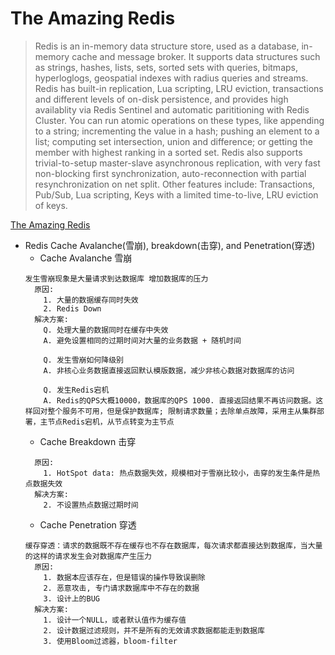 # The Amazing Redis
> Redis is an in-memory data structure store, used as a database, in-memory cache and message broker. It supports data structures such as strings, hashes, lists, sets, sorted sets with queries, bitmaps, hyperloglogs, geospatial indexes with radius queries and streams.
> Redis has built-in replication, Lua scripting, LRU eviction, transactions and different levels of on-disk persistence, and provides high availablity via Redis Sentinel and automatic parititioning with Redis Cluster. You can run atomic operations on these types, like appending to a string; incrementing the value in a hash; pushing an element to a list; computing set intersection, union and difference; or getting the member with highest ranking in a sorted set. Redis also supports
> trivial-to-setup master-slave asynchronous replication, with very fast non-blocking first synchronization, auto-reconnection with partial resynchronization on net split. Other features include: Transactions, Pub/Sub, Lua scripting, Keys with a limited time-to-live, LRU eviction of keys.

[The Amazing Redis](https://medium.com/swlh/the-amazing-redis-620a621f3b2)

* Redis Cache Avalanche(雪崩), breakdown(击穿), and Penetration(穿透)
  - Cache Avalanche 雪崩
  ```
  发生雪崩现象是大量请求到达数据库 增加数据库的压力
    原因:
      1. 大量的数据缓存同时失效
      2. Redis Down
    解决方案:
      Q. 处理大量的数据同时在缓存中失效
      A. 避免设置相同的过期时间对大量的业务数据 + 随机时间

      Q. 发生雪崩如何降级别
      A. 非核心业务数据直接返回默认模版数据，减少非核心数据对数据库的访问

      Q. 发生Redis宕机
      A. Redis的QPS大概10000，数据库的QPS 1000. 直接返回结果不再访问数据。这样回对整个服务不可用，但是保护数据库; 限制请求数量；去除单点故障，采用主从集群部署，主节点Redis宕机，从节点转变为主节点
  ```
  - Cache Breakdown 击穿
  ```
    原因:
      1. HotSpot data: 热点数据失效，规模相对于雪崩比较小，击穿的发生条件是热点数据失效
    解决方案:
      2. 不设置热点数据过期时间
  ```
  - Cache Penetration 穿透
  ```
  缓存穿透：请求的数据既不存在缓存也不存在数据库，每次请求都直接达到数据库，当大量的这样的请求发生会对数据库产生压力
    原因:
      1. 数据本应该存在，但是错误的操作导致误删除
      2. 恶意攻击, 专门请求数据库中不存在的数据
      3. 设计上的BUG
    解决方案:
      1. 设计一个NULL，或者默认值作为缓存值
      2. 设计数据过滤规则，并不是所有的无效请求数据都能走到数据库
      3. 使用Bloom过滤器，bloom-filter
  ```
